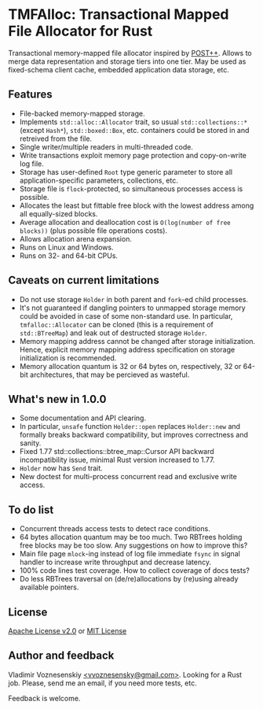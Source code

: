 # TMFAlloc: Transactional Mapped File Allocator for Rust

Transactional memory-mapped file allocator inspired by
[POST++](https://github.com/knizhnik/POST--). Allows to merge data
representation and storage tiers into one tier. May be used as fixed-schema
client cache, embedded application data storage, etc.

## Features
 * File-backed memory-mapped storage.
 * Implements `std::alloc::Allocator` trait, so usual `std::collections::*`
   (except `Hash*`), `std::boxed::Box`, etc. containers could be stored in and
   retreived from the file.
 * Single writer/multiple readers in multi-threaded code.
 * Write transactions exploit memory page protection and copy-on-write log
   file.
 * Storage has user-defined `Root` type generic parameter to
   store all application-specific parameters, collections, etc.
 * Storage file is `flock`-protected, so simultaneous processes access is
   possible.
 * Allocates the least but fittable free block with the lowest address among
   all equally-sized blocks.
 * Average allocation and deallocation cost is `O(log(number of free blocks))`
   (plus possible file operations costs).
 * Allows allocation arena expansion.
 * Runs on Linux and Windows.
 * Runs on 32- and 64-bit CPUs.

## Caveats on current limitations
 * Do not use storage `Holder` in both parent and `fork`-ed child processes.
 * It's not guaranteed if dangling pointers to unmapped storage memory could be
   avoided in case of some non-standard use. In particular,
   `tmfalloc::Allocator` can be cloned (this is a requirement of
   `std::BTreeMap`) and leak out of destructed storage `Holder`.
 * Memory mapping address cannot be changed after storage initialization. Hence,
   explicit memory mapping address specification on storage initialization is
   recommended.
 * Memory allocation quantum is 32 or 64 bytes on, respectively, 32 or 64-bit
   architectures, that may be percieved as wasteful.

## What's new in 1.0.0
 * Some documentation and API clearing.
 * In particular, `unsafe` function `Holder::open` replaces `Holder::new` and
   formally breaks backward compatibility, but improves correctness and sanity.
 * Fixed 1.77 std::collections::btree\_map::Cursor API backward incompatibility
   issue, minimal Rust version increased to 1.77.
 * `Holder` now has `Send` trait.
 * New doctest for multi-process concurrent read and exclusive write access.

## To do list
 * Concurrent threads access tests to detect race conditions.
 * 64 bytes allocation quantum may be too much. Two RBTrees holding free blocks
   may be too slow. Any suggestions on how to improve this?
 * Main file page `mlock`-ing instead of log file immediate `fsync` in signal
   handler to increase write throughput and decrease latency.
 * 100% code lines test coverage. How to collect coverage of docs tests?
 * Do less RBTrees traversal on (de/re)allocations by (re)using already
   available pointers.

## License
[Apache License v2.0](tmfalloc/blob?file=LICENSE-APACHE) or
[MIT License](tmfalloc/blob?file=LICENSE-MIT)

## Author and feedback

Vladimir Voznesenskiy [\<vvoznesensky@gmail.com\>](
    mailto:vvoznesensky@gmail.com). Looking for a Rust job. Please, send me an
    email, if you need more tests, etc.

Feedback is welcome.


